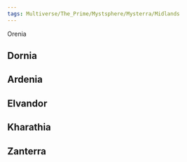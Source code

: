 ```yaml
---
tags: Multiverse/The_Prime/Mystsphere/Mysterra/Midlands
---
```

Orenia
## Dornia
## Ardenia
## Elvandor
## Kharathia
## Zanterra